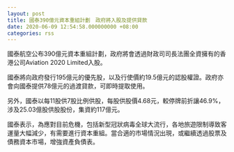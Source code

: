 ```yaml
---
layout: post
title: 國泰390億元資本重組計劃　政府將入股及提供貸款
date: 2020-06-09 12:54:58.000000000 +08:00
categories: rss
---
```


國泰航空公布390億元資本重組計劃，政府將會透過財政司司長法團全資擁有的香港公司Aviation 2020 Limited入股。

國泰將向政府發行195億元的優先股，以及行使價約19.5億元的認股權證。政府亦會向國泰提供78億元的過渡貸款，可即時提取使用。

另外，國泰以每11股供7股比例供股，每股供股價4.68元，較停牌前折讓46.9%，涉及25.03億股供股股份，集資約117億元。

國泰表示，為應對目前危機，包括新型冠狀病毒全球大流行，各地旅遊限制導致客運量大幅減少，有需要進行資本重組。當合適的市場情況出現，或繼續透過股票及債務資本市場，增強資產負債表。
